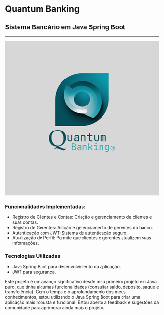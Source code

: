 # Quantum Banking
## Sistema Bancário em Java Spring Boot
___

<img src = "Quantum Banking - Logo.png" alt="Logo Quantum Banking">


### Funcionalidades Implementadas:
- Registro de Clientes e Contas: Criação e gerenciamento de clientes e suas contas.
- Registro de Gerentes: Adição e gerenciamento de gerentes do banco.
- Autenticação com JWT: Sistema de autenticação seguro.
- Atualização de Perfil: Permite que clientes e gerentes atualizem suas informações.

### Tecnologias Utilizadas:
- Java Spring Boot para desenvolvimento da aplicação.
- JWT para segurança.

Este projeto é um avanço significativo desde meu primeiro projeto em Java puro, que tinha algumas funcionalidades (consultar saldo, deposito, saque e transferência). Com o tempo e o aprofundamento dos meus conhecimentos, estou utilizando o Java Spring Boot para criar uma aplicação mais robusta e funcional. Estou aberto a feedback e sugestões da comunidade para aprimorar ainda mais o projeto.